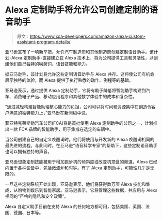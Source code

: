 # Alexa 定制助手将允许公司创建定制的语音助手

> 原文：<https://www.xda-developers.com/amazon-alexa-custom-assistant-program-details/>

亚马逊宣布了一项新举措，允许汽车制造商和其他制造商创建定制语音助手。该计划-Alexa 定制助手-直接建立在 Alexa 技术上，将为公司提供工具和灵活性，以创建他们自己独特的唤醒词，语音技能和能力。

据亚马逊称，该计划将允许这些定制语音助手与 Alexa 共存。这将使公司有机会展示独特的体验，而 Alexa 提供了执行熟悉的动作、例程等的基础。

亚马逊表示，通过提供 Alexa 定制助手，它将有助于降低将智能助手构建到汽车、消费电子产品、移动应用程序和其他数字体验中的成本和复杂性。

“通过减轻构建智能助理核心能力的负担，公司可以将时间和资源集中在创造令客户满意的独特能力上，”亚马逊在新闻稿中说。

菲亚特克莱斯勒汽车公司(FCA)将是首批使用 Alexa 定制助手的公司之一，计划推出一款 FCA 品牌的智能助手，用于集成在选定的车辆中。

当公司创建自己的自定义唤醒词时，他们将使用与开发新的 Alexa 唤醒词相同的最先进的流程。与此同时，在亚马逊“语音科学专家”的帮助下，这些定制语音助手也可以拥有独特的声音。

亚马逊想象定制技能被用于增加跑步机的倾斜度或改变机顶盒的频道。Alexa 已经内置于各种设备中，包括微波炉和时钟。有了 Alexa 定制助手，可能性几乎是无限的。

一旦这些定制系统开始出现，亚马逊表示，他们将获得数万项 Alexa 技能和集成，从购物到娱乐到智能家居。亚马逊表示，它将管理这些数据，并应用与 Alexa 相同的“严格的隐私和安全政策”。

Alexa 自定义助手目前在支持 Alexa 的任何地方都可用，包括美国、英国、法国、德国、日本等。